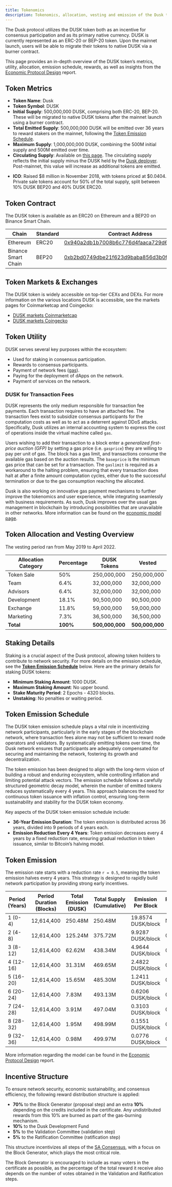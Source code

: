 ```yaml
---
title: Tokenomics 
description: Tokenomics, allocation, vesting and emission of the Dusk token.
---
```


The Dusk protocol utilizes the DUSK token both as an incentive for consensus participation and as its primary native currency. DUSK is currently represented as an ERC-20 or BEP-20 token. Upon the mainnet launch, users will be able to migrate their tokens to native DUSK via a burner contract.

This page provides an in-depth overview of the DUSK token’s metrics, utility, allocation, emission schedule, rewards, as well as insights from the <a href="https://github.com/dusk-network/audits/blob/main/core-audits/2024-09_protocol-security-review_oak-security.pdf">Economic Protocol Design</a> report.

## Token Metrics

- **Token Name**: Dusk
- **Token Symbol**: DUSK
- **Initial Supply**: 500,000,000 DUSK, comprising both ERC-20, BEP-20. These will be migrated to native DUSK tokens after the mainnet launch using a burner contract.
- **Total Emitted Supply**: 500,000,000 DUSK will be emitted over 36 years to reward stakers on the mainnet, following the [Token Emission Schedule](#token-emission-schedule).
- **Maximum Supply**: 1,000,000,000 DUSK, combining the 500M initial supply and 500M emitted over time.
- **Circulating Supply**: Available on [this page](https://supply.dusk.network/). The circulating supply reflects the initial supply minus the DUSK held by the [Dusk deployer](https://etherscan.io/token/0x940a2db1b7008b6c776d4faaca729d6d4a4aa551?a=0x618bb3b255928ae6b2046df5c828fa1dc7e3c5f0). Post-mainnet, this value will increase as additional tokens are emitted.
* **ICO**: Raised \$8 million in November 2018, with tokens priced at $0.0404. Private sale tokens account for 50% of the total supply, split between 10% DUSK BEP20 and 40% DUSK ERC20.

## Token Contract

The DUSK token is available as an ERC20 on Ethereum and a BEP20 on Binance Smart Chain.

| Chain                | Standard | Contract Address                           |
|----------------------|----------|--------------------------------------------|
| Ethereum             | ERC20    | [0x940a2db1b7008b6c776d4faaca729d6d4a4aa551](https://etherscan.io/token/0x940a2db1b7008b6c776d4faaca729d6d4a4aa551) |
| Binance Smart Chain  | BEP20    | [0xb2bd0749dbe21f623d9baba856d3b0f0e1bfec9c](https://bscscan.com/token/0xb2bd0749dbe21f623d9baba856d3b0f0e1bfec9c) |

## Token Markets & Exchanges

The DUSK token is widely accessible on top-tier CEXs and DEXs. For more information on the various locations DUSK is accessible, see the markets pages for Coinmarketcap and Coingecko:
- [DUSK markets Coinmarketcap](https://coinmarketcap.com/currencies/dusk/#Markets)
- [DUSK markets Coingecko](https://www.coingecko.com/en/coins/dusk)

## Token Utility

DUSK serves several key purposes within the ecosystem:
* Used for staking in consensus participation.
* Rewards to consensus participants.
* Payment of network fees ([gas](/docs/learn/tx-fees)).
* Paying for the deployment of dApps on the network.
* Payment of services on the network.

### DUSK for Transaction Fees

DUSK represents the only medium responsible for transaction fee payments. Each transaction requires to have an attached fee. The transaction fees exist to subsidize consensus participants for the computation costs as well as to act as a deterrent against DDoS attacks. Specifically, Dusk utilizes an internal accounting system to express the cost of operations inside the virtual machine called `gas`. 

Users wishing to add their transaction to a block enter a *generalized first-price auction (GFP)* by setting a gas price (i.e. `gasprice`) they are willing to pay per unit of gas. The block has a gas limit, and transactions consume the available gas based on the auction results.
The `baseprice` is the minimum gas price that can be set for a transaction. The `gaslimit` is required as a workaround to the halting problem, ensuring that every transaction does halt at after a finite amount computation cycles, either due to the successful termination or due to the gas consumption reaching the allocated.

Dusk is also working on innovative gas payment mechanisms to further improve the tokenomics and user experience, while integrating seamlessly with business requirements. As such, Dusk improves over the usual gas management in blockchain by introducing possibilities that are unavailable in other networks. More information can be found on the [economic model page](/learn/deep-dive/economic-protocol).

## Token Allocation and Vesting Overview

The vesting period ran from May 2019 to April 2022.

| Allocation Category | Percentage | DUSK Tokens   | Vested        |
|---------------------|------------|---------------|---------------|
| Token Sale          | 50%        | 250,000,000   | 250,000,000   |
| Team                | 6.4%       | 32,000,000    | 32,000,000    |
| Advisors            | 6.4%       | 32,000,000    | 32,000,000    |
| Development         | 18.1%      | 90,500,000    | 90,500,000    |
| Exchange            | 11.8%      | 59,000,000    | 59,000,000    |
| Marketing           | 7.3%       | 36,500,000    | 36,500,000    |
| **Total**           | **100%**   | **500,000,000** | **500,000,000** |

## Staking Details

Staking is a crucial aspect of the Dusk protocol, allowing token holders to contribute to network security. For more details on the emission schedule, see the **[Token Emission Schedule](/learn/tokenomics#token-emission-schedule)** below. Here are the primary details for staking DUSK tokens:

* **Minimum Staking Amount**: 1000 DUSK.
* **Maximum Staking Amount**: No upper bound.
* **Stake Maturity Period**: 2 Epochs - 4320 blocks.
* **Unstaking**: No penalties or waiting period.

## Token Emission Schedule

The DUSK token emission schedule plays a vital role in incentivizing network participants, particularly in the early stages of the blockchain network, where transaction fees alone may not be sufficient to reward node operators and validators. By systematically emitting tokens over time, the Dusk network ensures that participants are adequately compensated for securing and maintaining the network, fostering its growth and decentralization.

The token emission has been designed to align with the long-term vision of building a robust and enduring ecosystem, while controlling inflation and limiting potential attack vectors. The emission schedule follows a carefully structured geometric decay model, wherein the number of emitted tokens reduces systematically every 4 years. This approach balances the need for continuous token issuance with inflation control, ensuring long-term sustainability and stability for the DUSK token economy.

Key aspects of the DUSK token emission schedule include:

- **36-Year Emission Duration**: The token emission is distributed across 36 years, divided into 9 periods of 4 years each.
- **Emission Reduction Every 4 Years**: Token emission decreases every 4 years by a fixed reduction rate, ensuring gradual reduction in token issuance, similar to Bitcoin’s halving model.

## Token Emission

The emission rate starts with a reduction rate `r = 0.5`, meaning the token emission halves every 4 years. This strategy is designed to rapidly build network participation by providing strong early incentives.

| Period (Years)     | Period Duration (Blocks) | Total Emission (DUSK) | Total Supply (Cumulative) | Emission Per Block | Reduction Rate (r) |
|--------------------|--------------------------|-----------------------|---------------------------|--------------------|--------------------|
| 1 (0-4)            | 12,614,400               | 250.48M               | 250.48M                   | 19.8574 DUSK/block | N/A                |
| 2 (4-8)            | 12,614,400               | 125.24M               | 375.72M                   | 9.9287 DUSK/block  | 0.5                |
| 3 (8-12)           | 12,614,400               | 62.62M                | 438.34M                   | 4.9644 DUSK/block  | 0.5                |
| 4 (12-16)          | 12,614,400               | 31.31M                | 469.65M                   | 2.4822 DUSK/block  | 0.5                |
| 5 (16-20)          | 12,614,400               | 15.65M                | 485.30M                   | 1.2411 DUSK/block  | 0.5                |
| 6 (20-24)          | 12,614,400               | 7.83M                 | 493.13M                   | 0.6206 DUSK/block  | 0.5                |
| 7 (24-28)          | 12,614,400               | 3.91M                 | 497.04M                   | 0.3103 DUSK/block  | 0.5                |
| 8 (28-32)          | 12,614,400               | 1.95M                 | 498.99M                   | 0.1551 DUSK/block  | 0.5                |
| 9 (32-36)          | 12,614,400               | 0.98M                 | 499.97M                   | 0.0776 DUSK/block  | 0.5                |

More information regarding the model can be found in the
<a href="https://github.com/dusk-network/audits/blob/main/core-audits/2024-09_protocol-security-review_oak-security.pdf">Economic Protocol Design</a> report.

## Incentive Structure

To ensure network security, economic sustainability, and consensus efficiency, the following reward distribution structure is applied:

- **70%** to the Block Generator (proposal step) and an extra **10%** depending on the
credits included in the certificate. Any undistributed rewards from this 10% are burned as part of the gas-burning mechanism.
- **10%** to the Dusk Development Fund
- **5%** to the Validation Committee (validation step)
- **5%** to the Ratification Committee (ratification step)

This structure incentivizes all steps of the [SA Consensus](/learn/deep-dive/succinct-attestation), with a focus on the Block Generator, which plays the most critical role.

The Block Generator is encouraged to include as many voters in the certificate as possible, as the percentage of the total reward it receive also depends on the number of votes obtained in the Validation and Ratification steps.
